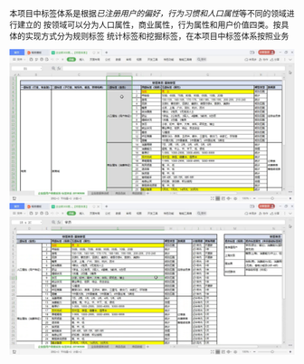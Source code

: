 本项目中标签体系是根据*已注册用户的偏好，行为习惯和人口属性*等不同的领域进行建立的
按领域可以分为人口属性，商业属性，行为属性和用户价值四类。按具体的实现方式分为规则标签
统计标签和挖掘标签，在本项目中标签体系按照业务

![标签体系图1](14_企业级360°全方位用户画像：标签梳理（分类）_1642735612736.png)
![标签体系图2](14_企业级360°全方位用户画像：标签梳理（分类）_1642735775736.png)